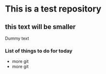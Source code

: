# This is a test repository

## this text will be smaller

Dummy text

### List of things to do for today

* more git 
* more git 


